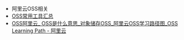 - 阿里云OSS相关
- [OSS常用工具汇总](https://help.aliyun.com/document_detail/44075.html?spm=5176.7933691.J_7985555940.4.2e394c59xWlVJs)
- [OSS阿里云_ OSS是什么意思_对象储存OSS_阿里云OSS学习路径图_OSS Learning Path - 阿里云](https://help.aliyun.com/learn/learningpath/oss.html?spm=5176.8465980.entries.4.4e701450xZuba4)